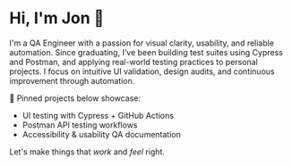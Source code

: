 # Hi, I'm Jon 👋

I'm a QA Engineer with a passion for visual clarity, usability, and reliable automation. Since graduating, I’ve been building test suites using Cypress and Postman, and applying real-world testing practices to personal projects. I focus on intuitive UI validation, design audits, and continuous improvement through automation.

📌 Pinned projects below showcase:
- UI testing with Cypress + GitHub Actions
- Postman API testing workflows
- Accessibility & usability QA documentation

Let's make things that *work* and *feel* right.
